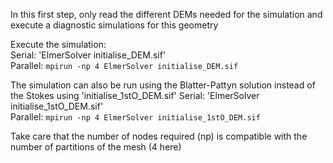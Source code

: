 In this first step, only read the different DEMs needed for the simulation and execute a diagnostic simulations for this geometry

Execute the simulation:<br>
Serial: 'ElmerSolver initialise_DEM.sif'<br> 
Parallel: `mpirun -np 4 ElmerSolver initialise_DEM.sif`  

The simulation can also be run using the Blatter-Pattyn solution instead of the Stokes using 'initialise_1stO_DEM.sif' 
Serial: 'ElmerSolver initialise_1stO_DEM.sif'<br> 
Parallel: `mpirun -np 4 ElmerSolver initialise_1stO_DEM.sif`  

Take care that the number of nodes required (np) is compatible with the number of partitions of the mesh (4 here) 
